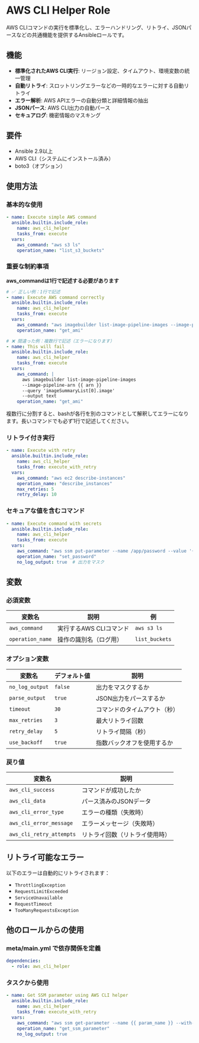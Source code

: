 # AWS CLI Helper Role

AWS CLIコマンドの実行を標準化し、エラーハンドリング、リトライ、JSONパースなどの共通機能を提供するAnsibleロールです。

## 機能

- **標準化されたAWS CLI実行**: リージョン設定、タイムアウト、環境変数の統一管理
- **自動リトライ**: スロットリングエラーなどの一時的なエラーに対する自動リトライ
- **エラー解析**: AWS APIエラーの自動分類と詳細情報の抽出
- **JSONパース**: AWS CLI出力の自動パース
- **セキュアログ**: 機密情報のマスキング

## 要件

- Ansible 2.9以上
- AWS CLI（システムにインストール済み）
- boto3（オプション）

## 使用方法

### 基本的な使用

```yaml
- name: Execute simple AWS command
  ansible.builtin.include_role:
    name: aws_cli_helper
    tasks_from: execute
  vars:
    aws_command: "aws s3 ls"
    operation_name: "list_s3_buckets"
```

### 重要な制約事項

**aws_commandは1行で記述する必要があります**

```yaml
# ✅ 正しい例：1行で記述
- name: Execute AWS command correctly
  ansible.builtin.include_role:
    name: aws_cli_helper
    tasks_from: execute
  vars:
    aws_command: "aws imagebuilder list-image-pipeline-images --image-pipeline-arn {{ arn }} --query 'imageSummaryList[0].image' --output text"
    operation_name: "get_ami"

# ❌ 間違った例：複数行で記述（エラーになります）
- name: This will fail
  ansible.builtin.include_role:
    name: aws_cli_helper
    tasks_from: execute
  vars:
    aws_command: |
      aws imagebuilder list-image-pipeline-images 
      --image-pipeline-arn {{ arn }} 
      --query 'imageSummaryList[0].image' 
      --output text
    operation_name: "get_ami"
```

複数行に分割すると、bashが各行を別のコマンドとして解釈してエラーになります。長いコマンドでも必ず1行で記述してください。

### リトライ付き実行

```yaml
- name: Execute with retry
  ansible.builtin.include_role:
    name: aws_cli_helper
    tasks_from: execute_with_retry
  vars:
    aws_command: "aws ec2 describe-instances"
    operation_name: "describe_instances"
    max_retries: 5
    retry_delay: 10
```

### セキュアな値を含むコマンド

```yaml
- name: Execute command with secrets
  ansible.builtin.include_role:
    name: aws_cli_helper
    tasks_from: execute
  vars:
    aws_command: "aws ssm put-parameter --name /app/password --value '{{ secret_value }}'"
    operation_name: "set_password"
    no_log_output: true  # 出力をマスク
```

## 変数

### 必須変数

| 変数名 | 説明 | 例 |
|--------|------|-----|
| `aws_command` | 実行するAWS CLIコマンド | `aws s3 ls` |
| `operation_name` | 操作の識別名（ログ用） | `list_buckets` |

### オプション変数

| 変数名 | デフォルト値 | 説明 |
|--------|--------------|------|
| `no_log_output` | `false` | 出力をマスクするか |
| `parse_output` | `true` | JSON出力をパースするか |
| `timeout` | `30` | コマンドのタイムアウト（秒） |
| `max_retries` | `3` | 最大リトライ回数 |
| `retry_delay` | `5` | リトライ間隔（秒） |
| `use_backoff` | `true` | 指数バックオフを使用するか |

### 戻り値

| 変数名 | 説明 |
|--------|------|
| `aws_cli_success` | コマンドが成功したか |
| `aws_cli_data` | パース済みのJSONデータ |
| `aws_cli_error_type` | エラーの種類（失敗時） |
| `aws_cli_error_message` | エラーメッセージ（失敗時） |
| `aws_cli_retry_attempts` | リトライ回数（リトライ使用時） |

## リトライ可能なエラー

以下のエラーは自動的にリトライされます：

- `ThrottlingException`
- `RequestLimitExceeded`
- `ServiceUnavailable`
- `RequestTimeout`
- `TooManyRequestsException`

## 他のロールからの使用

### meta/main.yml で依存関係を定義

```yaml
dependencies:
  - role: aws_cli_helper
```

### タスクから使用

```yaml
- name: Get SSM parameter using AWS CLI helper
  ansible.builtin.include_role:
    name: aws_cli_helper
    tasks_from: execute_with_retry
  vars:
    aws_command: "aws ssm get-parameter --name {{ param_name }} --with-decryption"
    operation_name: "get_ssm_parameter"
    no_log_output: true
```
